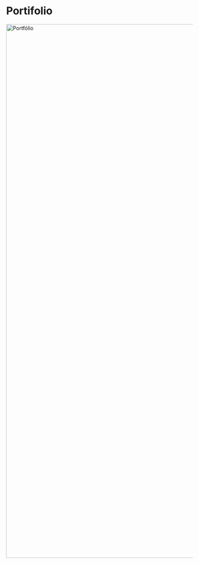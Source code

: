 # Portifolio
<img width="1440" alt="Portfólio" src="https://github.com/leticiatmartins/Portfolio/assets/86434947/2a08ed2d-ecfc-4c35-b56a-b9a4753a6d37">
